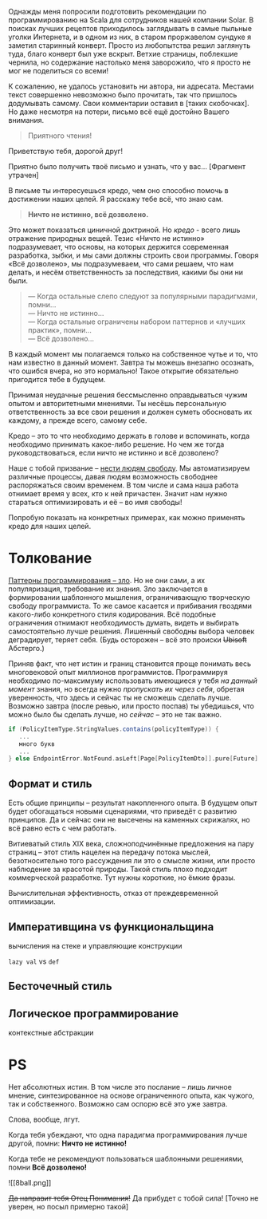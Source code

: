 Однажды меня попросили подготовить рекомендации по программированию на Scala для сотрудников нашей компании Solar. В поисках лучших рецептов приходилось заглядывать в самые пыльные уголки Интернета, и в одном из них, в старом проржавелом сундуке я заметил старинный конверт. Просто из любопытства решил заглянуть туда, благо конверт был уже вскрыт. Ветхие страницы, поблекшие чернила, но содержание настолько меня заворожило, что я просто не мог не поделиться со всеми!

К сожалению, не удалось установить ни автора, ни адресата. Местами текст совершенно невозможно было прочитать, так что пришлось додумывать самому. Свои комментарии оставил в \[таких скобочках\]. Но даже несмотря на потери, письмо всё ещё достойно Вашего внимания.

>Приятного чтения!




Приветствую тебя, дорогой друг!

Приятно было получить твоё письмо и узнать, что у вас… \[Фрагмент утрачен\]

В письме ты интересуешься кредо, чем оно способно помочь в достижении наших целей. Я расскажу тебе всё, что знаю сам.

> **Ничто не истинно, всё дозволено.**

Это может показаться циничной доктриной. Но *кредо* - всего лишь отражение природных вещей. Тезис «Ничто не истинно» подразумевает, что основы, на которых держится современная разработка, зыбки, и мы сами должны строить свои программы. Говоря «Всё дозволено», мы подразумеваем, что сами решаем, что нам делать, и несём ответственность за последствия, какими бы они ни были.

>— Когда остальные слепо следуют за популярными парадигмами, помни…  
— Ничто не истинно…  
— Когда остальные ограничены набором паттернов и «лучших практик», помни…  
— Всё дозволено…

В каждый момент мы полагаемся только на собственное чутье и то, что нам известно в данный момент. Завтра ты можешь внезапно осознать, что ошибся вчера, но это нормально! Такое открытие обязательно пригодится тебе в будущем.

Принимая неудачные решения бессмысленно оправдываться чужим опытом и авторитетными мнениями. Ты несёшь персональную ответственность за все свои решения и должен суметь обосновать их каждому, а прежде всего, самому себе.

Кредо – это то что необходимо держать в голове и вспоминать, когда необходимо принимать какое-либо решение. Но чем же тогда руководствоваться, если ничто не истинно и всё дозволено?

Наше с тобой призвание – <u>нести людям свободу</u>. Мы автоматизируем различные процессы, давая людям возможность свободнее распоряжаться своим временем. В том числе и сама наша работа отнимает время у всех, кто к ней причастен. Значит нам нужно стараться оптимизировать и её – во имя свободы!

Попробую показать на конкретных примерах, как можно применять кредо для наших целей.


# Толкование


<u>Паттерны программирования – зло</u>. Но не они сами, а их популяризация, требование их знания. Зло заключается в формировании шаблонного мышления, ограничивающую творческую свободу программиста. То же самое касается и прибивания гвоздями какого-либо конкретного стиля кодирования. Всё подобные ограничения отнимают необходимость думать, видеть и выбирать самостоятельно лучше решения. Лишенный свободны выбора человек деградирует, теряет себя. (Будь осторожен – всё это происки ~~Ubisoft~~ Абстерго.)




Приняв факт, что нет истин и границ становится проще понимать весь многовековой опыт миллионов программистов. Программируя необходимо по-максимуму использовать имеющиеся у тебя *на данный момент* знания, но всегда нужно *пропускать их через себя*, обретая уверенность, что здесь и сейчас ты не сможешь сделать лучше. Возможно завтра (после ревью, или просто поспав) ты убедишься, что можно было бы сделать лучше, но *сейчас* – это не так важно.



```scala
if (PolicyItemType.StringValues.contains(policyItemType)) {
   ...
   много букв
   ...
} else EndpointError.NotFound.asLeft[Page[PolicyItemDto]].pure[Future]
```
## Формат и стиль

Есть общие принципы – результат накопленного опыта. В будущем опыт будет обогащаться новыми сценариями, что приведёт с развитию принципов. Да и сейчас они не высечены на каменных скрижалях, но всё равно есть с чем работать.

Витиеватый стиль XIX века, сложноподчинённые предложения на пару страниц – этот стиль нацелен на передачу потока мыслей, безотносительно того рассуждения ли это о смысле жизни, или просто наблюдение за красотой природы. Такой стиль плохо подходит коммерческой разработке. Тут нужны короткие, но ёмкие фразы. 

Вычислительная эффективность, отказ от преждевременной оптимизации.

## Императивщина vs функциональщина

вычисления на стеке и управляющие конструкции

`lazy val` vs `def`

## Бесточечный стиль

## Логическое программирование

контекстные абстракции


# PS

Нет абсолютных истин. В том числе это послание – лишь личное мнение, синтезированное на основе ограниченного опыта, как чужого, так и собственного. Возможно сам оспорю всё это уже завтра.

Слова, вообще, лгут.


Когда тебя убеждают, что одна парадигма программирования лучше другой, помни:
**Ничто не истинно!**

Когда тебе не рекомендуют пользоваться шаблонными решениями, помни
**Всё дозволено!**

![[8ball.png]]

~~Да направит тебя Отец Понимания!~~
Да прибудет с тобой сила!
\[Точно не уверен, но посыл примерно такой\]